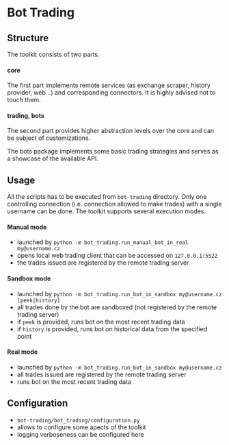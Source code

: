 # Bot Trading

## Structure
The toolkit consists of two parts.
#### core
The first part implements remote services (as exchange scraper, history provider, web...) and corresponding connectors.
It is highly advised not to touch them.

#### trading, bots
The second part provides higher abstraction levels over the core and can be subject of customizations.

The bots package implements some basic trading strategies and serves as a showcase of the available API.

## Usage
All the scripts has to be executed from `bot-trading` directory.
Only one controlling connection (i.e. connection allowed to make trades) with a single username can be done. 
The toolkit supports several execution modes.

#### Manual mode 
- launched by `python -m bot_trading.run_manual_bot_in_real my@username.cz`
- opens local web trading client that can be accessed on `127.0.0.1:5522`
- the trades issued are registered by the remote trading server

#### Sandbox mode
- launched by `python -m bot_trading.run_bot_in_sandbox my@username.cz [peek|history]`
- all trades done by the bot are sandboxed (not registered by the remote trading server)
- if `peek` is provided, runs bot on the most recent trading data
- if `history` is provided, runs bot on historical data from the specified point

#### Real mode
- launched by `python -m bot_trading.run_bot_in_sandbox my@username.cz`
- all trades issued are registered by the remote trading server
- runs bot on the most recent trading data

## Configuration
- `bot-trading/bot_trading/configuration.py`
- allows to configure some apects of the toolkit
- logging verboseness can be configured here 